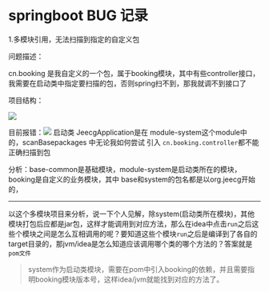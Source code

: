 # springboot BUG 记录 #

1.多模块引用，无法扫描到指定的自定义包

问题描述：

cn.booking 是我自定义的一个包，属于booking模块，其中有些controller接口，我需要在启动类中指定要扫描的包，否则spring扫不到，那我就调不到接口了

项目结构：

![](https://i.imgur.com/OLZrLnS.png)

目前报错：![](https://i.imgur.com/OC1Isft.png)
启动类 JeecgApplication是在 module-system这个module中的，scanBasepackages 中无论我如何尝试 引入 `cn.booking.controller`都不能正确扫描到包

分析：base-common是基础模块，module-system是启动类所在的模块，booking是自定义的业务模块，其中 base和system的包名都是以org.jeecg开始的，

-----------------------------------------

以这个多模块项目来分析，说一下个人见解，除system(启动类所在模块)，其他模块打包后应都是jar包，这样才能调用到对应方法，那么在idea中点击`run`之后这些个模块之间是怎么互相调用的呢？要知道这些个模块`run`之后是编译到了各自的target目录的，那jvm/idea是怎么知道应该调用哪个类的哪个方法的？答案就是`pom文件`

> system作为启动类模块，需要在pom中引入booking的依赖，并且需要指明booking模块版本号，这样idea/jvm就能找到对应的方法了。